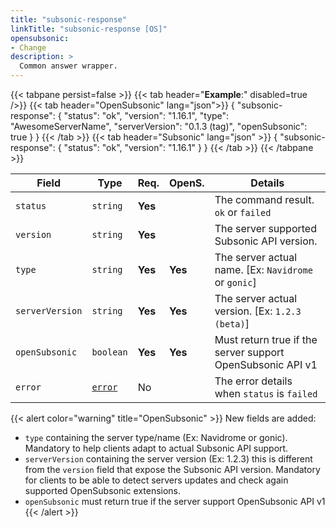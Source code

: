 ```yaml
---
title: "subsonic-response"
linkTitle: "subsonic-response [OS]"
opensubsonic:
- Change
description: >
  Common answer wrapper.
---
```


{{< tabpane persist=false >}}
{{< tab header="**Example**:" disabled=true />}}
{{< tab header="OpenSubsonic" lang="json">}}
{
  "subsonic-response": {
    "status": "ok",
    "version": "1.16.1",
    "type": "AwesomeServerName",
    "serverVersion": "0.1.3 (tag)",
    "openSubsonic": true
  }
}
{{< /tab >}}
{{< tab header="Subsonic" lang="json" >}}
{
  "subsonic-response": {
    "status": "ok",
    "version": "1.16.1"
  }
}
{{< /tab >}}
{{< /tabpane >}}

| Field |  Type | Req. | OpenS. | Details |
| --- | --- | --- | --- | --- |
| `status` | `string` | **Yes** |     | The command result. `ok` or `failed` |
| `version` | `string` | **Yes** |     | The server supported Subsonic API version. |
| `type` | `string` | **Yes** | **Yes**    | The server actual name. [Ex: `Navidrome` or `gonic`] |
| `serverVersion` | `string` | **Yes** | **Yes**    | The server actual version. [Ex: `1.2.3 (beta)`] |
| `openSubsonic` | `boolean` | **Yes**  | **Yes**    | Must return true if the server support OpenSubsonic API v1 |
| `error` |  [`error`](../error) | No |    | The error details when `status` is `failed` |

{{< alert color="warning" title="OpenSubsonic" >}}
New fields are added:

- `type` containing the server type/name (Ex: Navidrome or gonic). Mandatory to help clients adapt to actual Subsonic API support.
- `serverVersion` containing the server version (Ex: 1.2.3) this is different from the `version` field that expose the Subsonic API version. Mandatory for clients to be able to detect servers updates and check again supported OpenSubsonic extensions.
- `openSubsonic` must return true if the server support OpenSubsonic API v1
{{< /alert >}}
